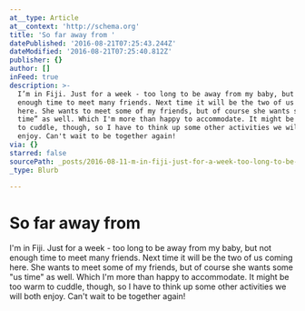 ```yaml
---
at__type: Article
at__context: 'http://schema.org'
title: 'So far away from '
datePublished: '2016-08-21T07:25:43.244Z'
dateModified: '2016-08-21T07:25:40.812Z'
publisher: {}
author: []
inFeed: true
description: >-
  I’m in Fiji. Just for a week - too long to be away from my baby, but not
  enough time to meet many friends. Next time it will be the two of us coming
  here. She wants to meet some of my friends, but of course she wants some "us
  time” as well. Which I'm more than happy to accommodate. It might be too warm
  to cuddle, though, so I have to think up some other activities we will both
  enjoy. Can't wait to be together again!
via: {}
starred: false
sourcePath: _posts/2016-08-11-m-in-fiji-just-for-a-week-too-long-to-be-away-from-my-bab.md
_type: Blurb

---
```

# So far away from 

I'm in Fiji. Just for a week - too long to be away from my baby, but not enough time to meet many friends. Next time it will be the two of us coming here. She wants to meet some of my friends, but of course she wants some "us time" as well. Which I'm more than happy to accommodate. It might be too warm to cuddle, though, so I have to think up some other activities we will both enjoy. Can't wait to be together again!